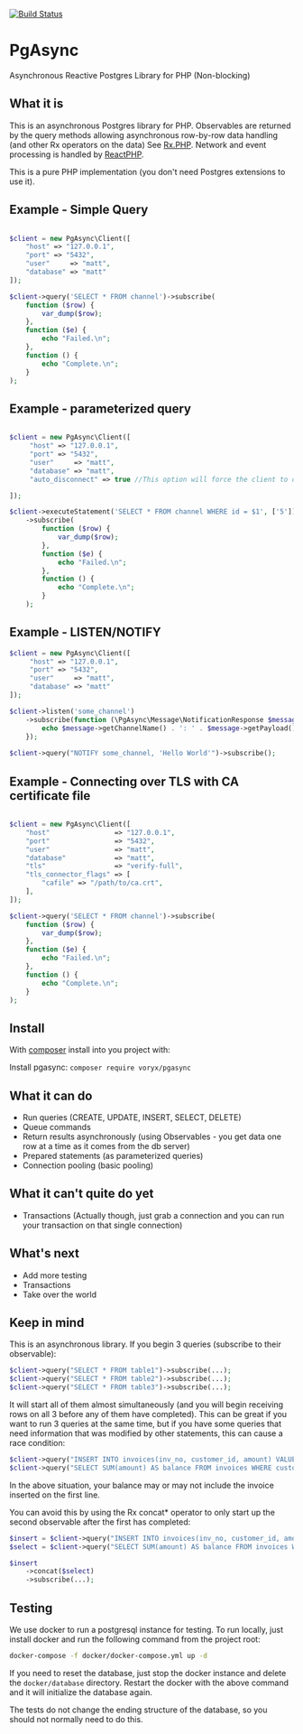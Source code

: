 [![Build Status](https://travis-ci.org/voryx/PgAsync.svg?branch=master)](https://travis-ci.org/voryx/PgAsync)
# PgAsync
Asynchronous Reactive Postgres Library for PHP (Non-blocking)

## What it is
This is an asynchronous Postgres library for PHP. Observables are returned by the query
methods allowing asynchronous row-by-row data handling (and other Rx operators on the data)
See [Rx.PHP](https://github.com/asm89/Rx.PHP). Network and event processing is handled by
[ReactPHP](http://reactphp.org/).

This is a pure PHP implementation (you don't need Postgres extensions to use it).

## Example - Simple Query
```php

$client = new PgAsync\Client([
    "host" => "127.0.0.1",
    "port" => "5432",
    "user"     => "matt",
    "database" => "matt"
]);

$client->query('SELECT * FROM channel')->subscribe(
    function ($row) {
        var_dump($row);
    },
    function ($e) {
        echo "Failed.\n";
    },
    function () {
        echo "Complete.\n";
    }
);


```

## Example - parameterized query
```php

$client = new PgAsync\Client([
     "host" => "127.0.0.1",
     "port" => "5432",
     "user"     => "matt",
     "database" => "matt",
     "auto_disconnect" => true //This option will force the client to disconnect as soon as it completes.  The connection will not be returned to the connection pool.

]);

$client->executeStatement('SELECT * FROM channel WHERE id = $1', ['5'])
    ->subscribe(
        function ($row) {
            var_dump($row);
        },
        function ($e) {
            echo "Failed.\n";
        },
        function () {
            echo "Complete.\n";
        }
    );

```

## Example - LISTEN/NOTIFY
```php
$client = new PgAsync\Client([
     "host" => "127.0.0.1",
     "port" => "5432",
     "user"     => "matt",
     "database" => "matt"
]);

$client->listen('some_channel')
    ->subscribe(function (\PgAsync\Message\NotificationResponse $message) {
        echo $message->getChannelName() . ': ' . $message->getPayload() . "\n";
    });
    
$client->query("NOTIFY some_channel, 'Hello World'")->subscribe();
```

## Example - Connecting over TLS with CA certificate file
```php

$client = new PgAsync\Client([
    "host"                => "127.0.0.1",
    "port"                => "5432",
    "user"                => "matt",
    "database"            => "matt",
    "tls"                 => "verify-full",
    "tls_connector_flags" => [
        "cafile" => "/path/to/ca.crt",
    ],
]);

$client->query('SELECT * FROM channel')->subscribe(
    function ($row) {
        var_dump($row);
    },
    function ($e) {
        echo "Failed.\n";
    },
    function () {
        echo "Complete.\n";
    }
);


```

## Install
With [composer](https://getcomposer.org/) install into you project with:

Install pgasync:
```composer require voryx/pgasync```

## What it can do
- Run queries (CREATE, UPDATE, INSERT, SELECT, DELETE)
- Queue commands
- Return results asynchronously (using Observables - you get data one row at a time as it comes from the db server)
- Prepared statements (as parameterized queries)
- Connection pooling (basic pooling)

## What it can't quite do yet
- Transactions (Actually though, just grab a connection and you can run your transaction on that single connection)

## What's next
- Add more testing
- Transactions
- Take over the world

## Keep in mind

This is an asynchronous library. If you begin 3 queries (subscribe to their observable):
```php
$client->query("SELECT * FROM table1")->subscribe(...);
$client->query("SELECT * FROM table2")->subscribe(...);
$client->query("SELECT * FROM table3")->subscribe(...);
```
It will start all of them almost simultaneously (and you will begin receiving rows on
all 3 before any of them have completed). This can be great if you want to run
3 queries at the same time, but if you have some queries that need information
that was modified by other statements, this can cause a race condition:
```php
$client->query("INSERT INTO invoices(inv_no, customer_id, amount) VALUES('1234A', 1, 35.75)")->subscribe(...);
$client->query("SELECT SUM(amount) AS balance FROM invoices WHERE customer_id = 1")->subscribe(...);
```
In the above situation, your balance may or may not include the invoice inserted
on the first line.

You can avoid this by using the Rx concat* operator to only start up the second observable
after the first has completed:
```php
$insert = $client->query("INSERT INTO invoices(inv_no, customer_id, amount) VALUES('1234A', 1, 35.75)");
$select = $client->query("SELECT SUM(amount) AS balance FROM invoices WHERE customer_id = 1");

$insert
    ->concat($select)
    ->subscribe(...);
```

## Testing

We use docker to run a postgresql instance for testing. To run locally,
just install docker and run the following command from the project root:
```bash
docker-compose -f docker/docker-compose.yml up -d
```
If you need to reset the database, just stop the docker instance and delete
the `docker/database` directory. Restart the docker with the above command and it will
initialize the database again.

The tests do not change the ending structure of the database, so you should not
normally need to do this.

